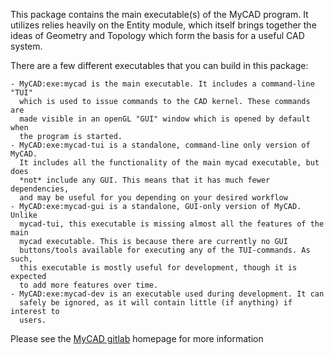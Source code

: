 This package contains the main executable(s) of the MyCAD program. It utilizes relies heavily on the Entity module, which itself brings together the ideas of Geometry and Topology which form the basis for a useful CAD system.

There are a few different executables that you can build in this package:

    - MyCAD:exe:mycad is the main executable. It includes a command-line "TUI"
      which is used to issue commands to the CAD kernel. These commands are
      made visible in an openGL "GUI" window which is opened by default when
      the program is started.
    - MyCAD:exe:mycad-tui is a standalone, command-line only version of MyCAD.
      It includes all the functionality of the main mycad executable, but does
      *not* include any GUI. This means that it has much fewer dependencies,
      and may be useful for you depending on your desired workflow
    - MyCAD:exe:mycad-gui is a standalone, GUI-only version of MyCAD. Unlike
      mycad-tui, this executable is missing almost all the features of the main
      mycad executable. This is because there are currently no GUI
      buttons/tools available for executing any of the TUI-commands. As such,
      this executable is mostly useful for development, though it is expected
      to add more features over time.
    - MyCAD:exe:mycad-dev is an executable used during development. It can
      safely be ignored, as it will contain little (if anything) if interest to
      users.

Please see the [MyCAD gitlab](http://gitlab.com/ezzieyguywuf/mycad) homepage
for more information
